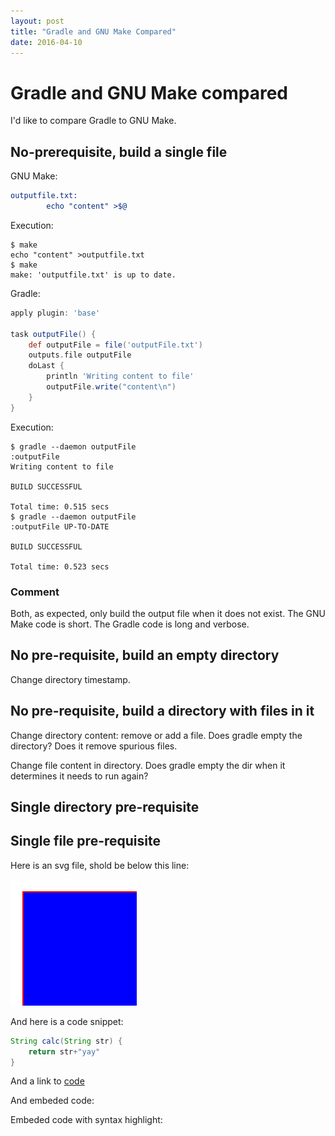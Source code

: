 ```yaml
---
layout: post
title: "Gradle and GNU Make Compared"
date: 2016-04-10
---
```


# Gradle and GNU Make compared

I'd like to compare Gradle to GNU Make.

## No-prerequisite, build a single file

GNU Make:

```cmake
outputfile.txt:
        echo "content" >$@
```

Execution:

```
$ make
echo "content" >outputfile.txt
$ make
make: 'outputfile.txt' is up to date.
```

Gradle:

```groovy
apply plugin: 'base'

task outputFile() {
    def outputFile = file('outputFile.txt')
    outputs.file outputFile
    doLast {
        println 'Writing content to file'
        outputFile.write("content\n")
    }
}
```

Execution:

```
$ gradle --daemon outputFile
:outputFile
Writing content to file

BUILD SUCCESSFUL

Total time: 0.515 secs
$ gradle --daemon outputFile
:outputFile UP-TO-DATE

BUILD SUCCESSFUL

Total time: 0.523 secs
```

### Comment

Both, as expected, only build the output file when it does not exist.
The GNU Make code is short. The Gradle code is long and verbose.

## No pre-requisite, build an empty directory

Change directory timestamp.

## No pre-requisite, build a directory with files in it

Change directory content: remove or add a file. Does gradle empty the directory? Does it remove spurious files.

Change file content in directory. Does gradle empty the dir when it determines it needs to run again?

## Single directory pre-requisite

## Single file pre-requisite

Here is an svg file, shold be below this line:

![Alt text](/images/square.svg)

And here is a code snippet:

```java
String calc(String str) {
    return str+"yay"
}
```

And a link to [code](https://gist.github.com/martinda/ab1c3a2445bb202356d6)

And embeded code:
<script src="https://gist.github.com/martinda/ab1c3a2445bb202356d6.js"></script>

Embeded code with syntax highlight:
<script src="https://gist.github.com/martinda/59ed5f0b2e89e802c410.js"></script>
